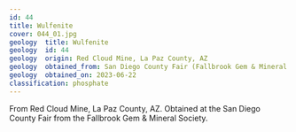 ```yaml
---
id: 44 
title: Wulfenite
cover: 044_01.jpg
geology  title: Wulfenite
geology  id: 44
geology  origin: Red Cloud Mine, La Paz County, AZ
geology  obtained_from: San Diego County Fair (Fallbrook Gem & Mineral Society)
geology  obtained_on: 2023-06-22
classification: phosphate
---
```


From Red Cloud Mine, La Paz County, AZ. Obtained at the San Diego County Fair from the Fallbrook Gem & Mineral Society.
